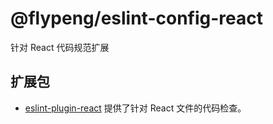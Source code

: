# @flypeng/eslint-config-react

针对 React 代码规范扩展

## 扩展包

- [eslint-plugin-react](https://github.com/vuejs/eslint-plugin-vue) 提供了针对 React 文件的代码检查。

